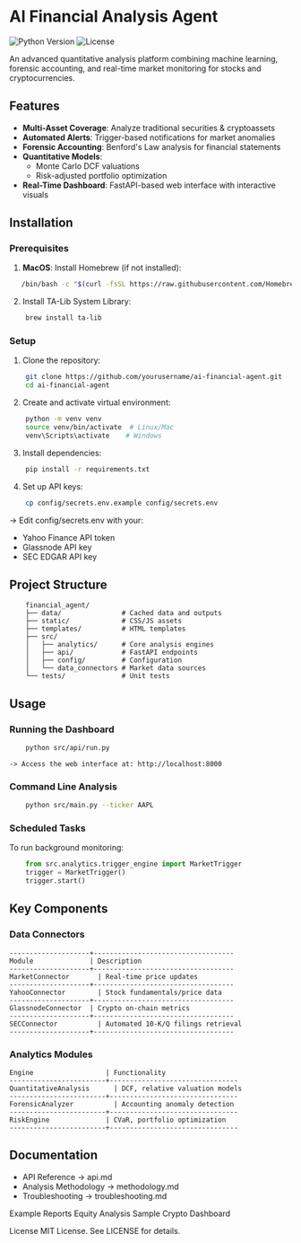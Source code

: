 # AI Financial Analysis Agent

![Python Version](https://img.shields.io/badge/python-3.12%2B-blue)
![License](https://img.shields.io/badge/license-MIT-green)

An advanced quantitative analysis platform combining machine learning, forensic accounting, and real-time market monitoring for stocks and cryptocurrencies.

## Features

- **Multi-Asset Coverage**: Analyze traditional securities & cryptoassets
- **Automated Alerts**: Trigger-based notifications for market anomalies
- **Forensic Accounting**: Benford's Law analysis for financial statements
- **Quantitative Models**: 
  - Monte Carlo DCF valuations
  - Risk-adjusted portfolio optimization
- **Real-Time Dashboard**: FastAPI-based web interface with interactive visuals

## Installation

### Prerequisites

1. **MacOS**: Install Homebrew (if not installed):
```bash
   /bin/bash -c "$(curl -fsSL https://raw.githubusercontent.com/Homebrew/install/HEAD/install.sh)"
```

2. Install TA-Lib System Library:
```bash 
    brew install ta-lib
```

### Setup

1. Clone the repository:
```bash
    git clone https://github.com/yourusername/ai-financial-agent.git
    cd ai-financial-agent
```

2. Create and activate virtual environment:
```bash
    python -m venv venv
    source venv/bin/activate  # Linux/Mac
    venv\Scripts\activate    # Windows
```
3. Install dependencies:
```bash
    pip install -r requirements.txt
```

4. Set up API keys:
```bash
    cp config/secrets.env.example config/secrets.env
```
  -> Edit config/secrets.env with your:
  - Yahoo Finance API token
  - Glassnode API key
  - SEC EDGAR API key

## Project Structure

```code
    financial_agent/
    ├── data/               # Cached data and outputs
    ├── static/             # CSS/JS assets
    ├── templates/          # HTML templates
    ├── src/
    │   ├── analytics/      # Core analysis engines
    │   ├── api/            # FastAPI endpoints
    │   ├── config/         # Configuration
    │   └── data_connectors # Market data sources
    └── tests/              # Unit tests
```
    
## Usage
    
### Running the Dashboard
```bash
    python src/api/run.py
```
    -> Access the web interface at: http://localhost:8000

### Command Line Analysis
```bash
    python src/main.py --ticker AAPL
```

### Scheduled Tasks
To run background monitoring:
```python
    from src.analytics.trigger_engine import MarketTrigger
    trigger = MarketTrigger()
    trigger.start()
```

## Key Components

### Data Connectors
```code
--------------------+-----------------------------------
Module              | Description
--------------------+-----------------------------------
MarketConnector 	  | Real-time price updates
--------------------+-----------------------------------
YahooConnector  	  | Stock fundamentals/price data
--------------------+-----------------------------------
GlassnodeConnector	| Crypto on-chain metrics
--------------------+-----------------------------------
SECConnector	      | Automated 10-K/Q filings retrieval
--------------------+-----------------------------------
```

### Analytics Modules
```code
Engine	                | Functionality
------------------------+--------------------------------
QuantitativeAnalysis	  | DCF, relative valuation models
------------------------+--------------------------------
ForensicAnalyzer	      | Accounting anomaly detection
------------------------+--------------------------------
RiskEngine	            | CVaR, portfolio optimization
------------------------+--------------------------------
```

## Documentation

- API Reference          -> api.md
- Analysis Methodology   -> methodology.md
- Troubleshooting        -> troubleshooting.md

Example Reports
Equity Analysis Sample
Crypto Dashboard

License
MIT License. See LICENSE for details.
